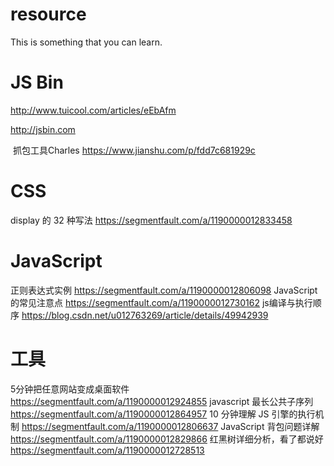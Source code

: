 # resource
This is something that you can learn.


# JS Bin
  http://www.tuicool.com/articles/eEbAfm
  
  http://jsbin.com
  
  抓包工具Charles  https://www.jianshu.com/p/fdd7c681929c
 
# CSS
  display 的 32 种写法 https://segmentfault.com/a/1190000012833458
  
# JavaScript
  正则表达式实例 https://segmentfault.com/a/1190000012806098
  JavaScript 的常见注意点 https://segmentfault.com/a/1190000012730162
  js编译与执行顺序 https://blog.csdn.net/u012763269/article/details/49942939

# 工具
  5分钟把任意网站变成桌面软件 https://segmentfault.com/a/1190000012924855
  javascript 最长公共子序列 https://segmentfault.com/a/1190000012864957
  10 分钟理解 JS 引擎的执行机制 https://segmentfault.com/a/1190000012806637
  JavaScript 背包问题详解 https://segmentfault.com/a/1190000012829866
  红黑树详细分析，看了都说好 https://segmentfault.com/a/1190000012728513
  
